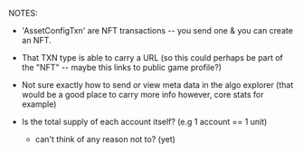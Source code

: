 NOTES:

- 'AssetConfigTxn' are NFT transactions -- you send one & you can create an NFT.
- That TXN type is able to carry a URL (so this could perhaps be part of the "NFT" -- maybe this links to public game profile?)

- Not sure exactly how to send _or_ view meta data in the algo explorer (that would be a good place to carry more info however, core stats for example)

- Is the total supply of each account itself? (e.g 1 account == 1 unit)
  - can't think of any reason not to? (yet)
